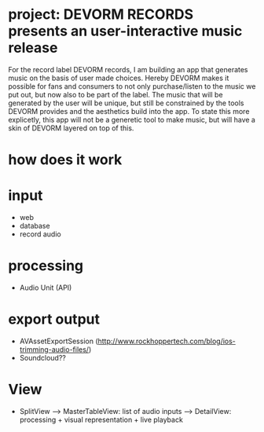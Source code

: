 # project: DEVORM RECORDS presents an user-interactive music release

For the record label DEVORM records, I am building an app that generates music on the basis of user made choices. 
Hereby DEVORM makes it possible for fans and consumers to not only purchase/listen to the music we put out, but now also to be part of the label. 
The music that will be generated by the user will be unique, but still be constrained by the tools DEVORM provides and the aesthetics build into the app.
To state this more explicetly, this app will not be a generetic tool to make music, but will have a skin of DEVORM layered on top of this.


# how does it work






# input

 - web
 - database
 - record audio

# processing

 - Audio Unit (API)


# export output

 - AVAssetExportSession (http://www.rockhoppertech.com/blog/ios-trimming-audio-files/)
 - Soundcloud??

# View

 - SplitView 
   --> MasterTableView: list of audio inputs
   --> DetailView: processing + visual representation + live playback
